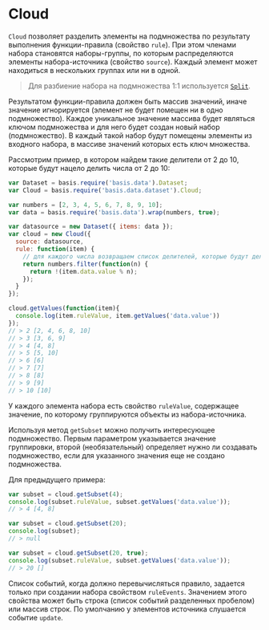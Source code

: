 # Cloud

`Cloud` позволяет разделить элементы на подмножества по результату выполнения функции-правила (свойство `rule`). При этом членами набора становятся наборы-группы, по которым распределяются элементы набора-источника (свойство `source`). Каждый элемент может находиться в нескольких группах или ни в одной.

> Для разбиение набора на подмножества 1:1 используется [`Split`](split.md).

Результатом функции-правила должен быть массив значений, иначе значение игнорируется (элемент не будет помещен ни в одно подмножество). Каждое уникальное значение массива будет являться ключом подмножества и для него будет создан новый набор (подмножество). В каждый такой набор будут помещены элементы из входного набора, в массиве значений которых есть ключ множества.

Рассмотрим пример, в котором найдем такие делители от 2 до 10, которые будут нацело делить числа от 2 до 10:

```js
var Dataset = basis.require('basis.data').Dataset;
var Cloud = basis.require('basis.data.dataset').Cloud;

var numbers = [2, 3, 4, 5, 6, 7, 8, 9, 10];
var data = basis.require('basis.data').wrap(numbers, true);

var datasource = new Dataset({ items: data });
var cloud = new Cloud({
  source: datasource,
  rule: function(item) {
    // для каждого числа возвращаем список делителей, которые будут делить это число нацело
    return numbers.filter(function(n) {
      return !(item.data.value % n);
    });
  }
});

cloud.getValues(function(item){
  console.log(item.ruleValue, item.getValues('data.value'))
});
// > 2 [2, 4, 6, 8, 10]
// > 3 [3, 6, 9]
// > 4 [4, 8]
// > 5 [5, 10]
// > 6 [6]
// > 7 [7]
// > 8 [8]
// > 9 [9]
// > 10 [10]
```

У каждого элемента набора есть свойство `ruleValue`, содержащее значение, по которому группируются объекты из набора-источника.

Используя метод `getSubset` можно получить интересующее подмножество.
Первым параметром указывается значение группировки, второй (необязательный) определяет нужно ли создавать подмножество, если для указанного значения еще не создано подмножества.

Для предыдущего примера:

```js
var subset = cloud.getSubset(4);
console.log(subset.ruleValue, subset.getValues('data.value'));
// > 4 [4, 8]

var subset = cloud.getSubset(20);
console.log(subset);
// > null

var subset = cloud.getSubset(20, true);
console.log(subset.ruleValue, subset.getValues('data.value'));
// > 20 []
```

Список событий, когда должно перевычисляться правило, задается только при создании набора свойством `ruleEvents`.
Значением этого свойства может быть строка (список событий разделенных пробелом) или массив строк. По умолчанию у элементов источника слушается событие `update`.
